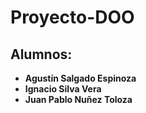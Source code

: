 # Proyecto-DOO
## Alumnos:
- **Agustín Salgado Espinoza**
- **Ignacio Silva Vera**
- **Juan Pablo Nuñez Toloza**
